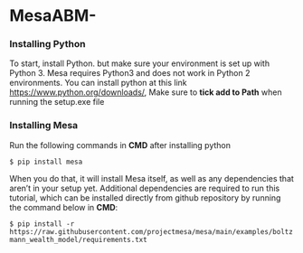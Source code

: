 # MesaABM-
### Installing Python
To start, install Python. but make sure your environment is set up with Python 3. Mesa requires Python3 and does not work in Python 2 environments.
You can install python at this link https://www.python.org/downloads/, Make sure to **tick add to Path** when running the setup.exe file

### Installing Mesa
Run the following commands in **CMD** after installing python

`$ pip install mesa`

When you do that, it will install Mesa itself, as well as any dependencies that aren’t in your setup yet. Additional dependencies are required to run this tutorial, which can be installed directly from github repository by running the command below in **CMD**:

`$ pip install -r https://raw.githubusercontent.com/projectmesa/mesa/main/examples/boltzmann_wealth_model/requirements.txt`
